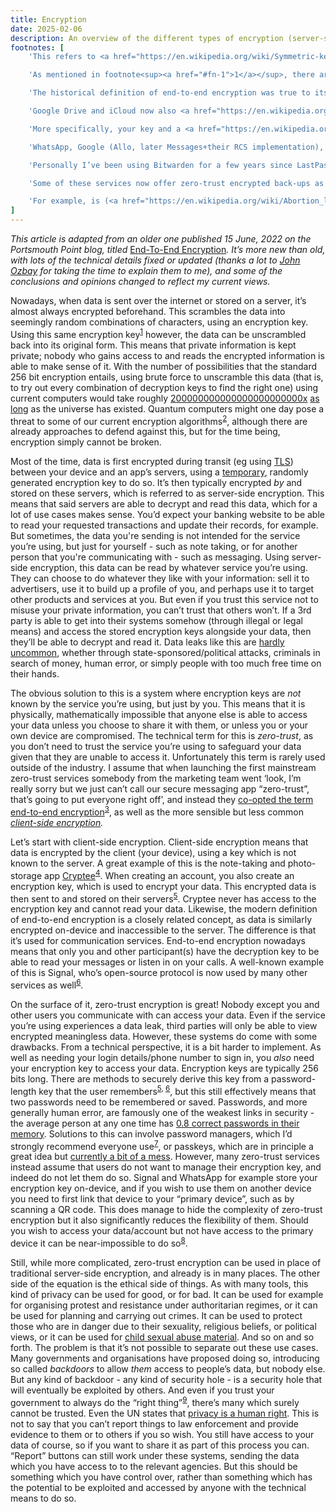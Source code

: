 ```yaml
---
title: Encryption
date: 2025-02-06
description: An overview of the different types of encryption (server-side, client-side and end-to-end), and their use cases, advantages and drawbacks.
footnotes: [
    'This refers to <a href="https://en.wikipedia.org/wiki/Symmetric-key_algorithm">Symmetric-Key Encryption</a>, where the same key is used for both encryption and decrypting data. This is used for encrypting almost all data as it’s simple and fast, however it has the downside that you first need to securely share this key between the users or the user and the server. For this, <a href="https://en.wikipedia.org/wiki/Public-key_cryptography">Asymmetric-Key Encryption</a> is used, where you have both an encryption (public) key, and a mathematically linked decryption (private) key. You use the public key to encrypt something, which can only be decrypted with the private key, which cannot be derived from the public one. You can also do the reverse to “sign” this message and prove who it was sent from, as only a message (<a href="https://en.wikipedia.org/wiki/Cryptographic_hash_function">hash</a>) encrypted with the private key will be decrypted correctly with the corresponding public one.',

    'As mentioned in footnote<sup><a href="#fn-1">1</a></sup>, there are actually two types of encryption. The methods traditionally used by Asymmetric-Key Encryption are considered vulnerable to quantum computers, hence the recent additions of <a href="https://en.wikipedia.org/wiki/Post-quantum_cryptography#Implementation">post-quantum algorithms</a> to protect against this. For Symmetric-Key Encryption however, this is usually not the case. The most efficient brute-forcing algorithm that has been designed for quantum computers is <a href="https://en.wikipedia.org/wiki/Grover%27s_algorithm">Grover’s algorithm</a> - considered <a href="https://en.wikipedia.org/wiki/Asymptotically_optimal_algorithm">asymptotically optimal</a> - which effectively provides a quadratic speed-up, reducing AES-256 to the strength of AES-128, and AES-512 to AES-256. This theoretically means that if the key length is long enough (at least 256 bits), modern Symmetric-Key Encryption algorithms should be quantum-proof.',

    'The historical definition of end-to-end encryption was true to its name: encryption during transit between the sender and the destination (the two ends). This means that servers very much did have access to your description key, as they were one of these end points, and so end-to-end encryption technically speaking refers to encryption-during-transit (usually coupled with server-side encryption) as described beforehand in the article. Here’s <a href="https://web.archive.org/web/20160116160010/http://www.infosectoday.com/Articles/Client-Side_Encryption.htm#.VpppFbXP32c">an example</a> of this now outdated definition.',

    'Google Drive and iCloud now also <a href="https://en.wikipedia.org/wiki/Client-side_encryption#Details">have options</a> to do something like this, but it’s not enabled by default/available for all users and not as thorough.',

    'More specifically, your key and a <a href="https://en.wikipedia.org/wiki/Salt_(cryptography)">salt value</a> are passed through a computationally expensive <a href="https://en.wikipedia.org/wiki/Key_stretching">key stretching</a> process to produce a wrapping key, which encrypts your encryption key, which is then stored on their servers. This means that you can easily change your key without having to download, re-encrypt and re-upload all your data, and also means you can create a shorter more memorable key (starting from around 4 characters) which is equally secure (as brute-forcing it takes about as long, and it still can’t be leaked as only you know it). It’s a great system to improve usability and accessibility for all, as most users don’t wish to use a randomly generated 256 bit encryption key to access their data. More services should be taking notes. Cryptee is also open source meaning you can <a href="https://github.com/cryptee/web-client">view the client-end code</a> to see how it works.',

    'WhatsApp, Google (Allo, later Messages+their RCS implementation), Facebook Messenger and iMessage are other examples, although all being closed source it’s harder to verify their implementations, and they’re generally slightly less secure in the name of user convenience. For example Messenger’s <a href="https://engineering.fb.com/wp-content/uploads/2023/12/TheLabyrinthEncryptedMessageStorageProtocol_12-6-2023.pdf">6 digit passcodes</a> to access the encryption keys stored in their hardware security modules and WhatsApp’s similar approach to password-based backups, or Messenger’s use of a user’s Facebook ID in conjunction with 40-digit error-correcting recovery codes as an alternative to the above passcode approach.',

    'Personally I’ve been using Bitwarden for a few years since LastPass imposed some severe limitations on their free plan. I very highly recommend Bitwarden as it’s 1: fully open source and audited by many security experts, and 2: provides free hosting for unlimited passwords, devices and all the necessary features of a password manager, or also allows self-hosting if you prefer. I <strong>do not</strong> recommend using a gatekeeper (operating system/browser/device - eg Apple or Google) password manager if you can avoid it, as they are usually designed to lock you into their ecosystems, and are typically less secure than good 3rd party alternatives. All the above applies in equal measure, if not more so (with regards to lock-in), for passkey management.',

    'Some of these services now offer zero-trust encrypted back-ups as well, such as Signal (always) or WhatsApp (optional), which are accessed using a password/encryption key that the user remembers or stores. However, in order to access these you need to set-up the new device as the new primary device and replace your old one, and if you don’t have your registered phone number in it, it will be set-up as a new account and presented as such to other people. This is a fundamental problem with phone-number based services: phone numbers are tied to a single device and using them in our multi-device world is an ugly retrofitting challenge. Phone numbers also require you to continually pay a company who you’ve effectively put in control of a large part of your digital identity. Account based services (above all <a href="https://en.wikipedia.org/wiki/Federation_(information_technology)">federated</a> services <a href="https://pluralistic.net/2024/11/02/ulysses-pact/#tie-yourself-to-a-federated-mast">without switching costs</a>), such as emails, are more equitable and better suited to the modern world, though we do need to come up with better authentication systems so users don’t have to deal with the computer-designed world of passwords<sup><a href="#fn-6">6<a/></sup>.',

    'For example, is (<a href="https://en.wikipedia.org/wiki/Abortion_law#/media/File:Abortion_Laws.svg">sometimes)</a> prosecuting people for abortion the “right thing”? I believe it’s not, but many countries do this, including more recently some US states, often with the help of communication services which do not employ zero-trust encryption.'
]
---
```


<em>This article is adapted from an older one published 15 June, 2022 on the Portsmouth Point blog, titled </em><a href="https://portsmouthpoint.blogspot.com/2022/06/end-to-end-encryption-in-messaging-apps.html">End-To-End Encryption</a><em>. It’s more new than old, with lots of the technical details fixed or updated (thanks a lot to <a href="https://johnozbay.com/bio">John Ozbay</a> for taking the time to explain them to me), and some of the conclusions and opinions changed to reflect my current views.</em>

Nowadays, when data is sent over the internet or stored on a server, it’s almost always encrypted beforehand. This scrambles the data into seemingly random combinations of characters, using an encryption key. Using this same encryption key<sup><a id="n-1" href="#fn-1">1</a></sup> however, the data can be unscrambled back into its original form. This means that private information is kept private; nobody who gains access to and reads the encrypted information is able to make sense of it. With the number of possibilities that the standard 256 bit encryption entails, using brute force to unscramble this data (that is, to try out every combination of decryption keys to find the right one) using current computers would take roughly <a href="https://www.ubiqsecurity.com/128bit-or-256bit-encryption-which-to-use/">200000000000000000000000x</a> <a href="https://en.wikipedia.org/wiki/Brute-force_attack#Theoretical_limits">as long</a> as the universe has existed. Quantum computers might one day pose a threat to some of our current encryption algorithms<sup><a id="n-2" href="#fn-2">2</a></sup>, although there are already approaches to defend against this, but for the time being, encryption simply cannot be broken.

Most of the time, data is first encrypted during transit (eg using <a href="https://en.wikipedia.org/wiki/Transport_Layer_Security">TLS</a>) between your device and an app’s servers, using a <a href="https://en.wikipedia.org/wiki/Session_key">temporary</a>, randomly generated encryption key to do so. It’s then typically encrypted <em>by</em> and stored on these servers, which is referred to as server-side encryption. This means that said servers are able to decrypt and read this data, which for a lot of use cases makes sense. You’d expect your banking website to be able to read your requested transactions and update their records, for example. But sometimes, the data you're sending is not intended for the service you’re using, but just for yourself - such as note taking, or for another person that you're communicating with - such as messaging. Using server-side encryption, this data can be read by whatever service you’re using. They can choose to do whatever they like with your information: sell it to advertisers, use it to build up a profile of you, and perhaps use it to target other products and services at you. But even if you trust this service not to misuse your private information, you can’t trust that others won’t. If a 3rd party is able to get into their systems somehow (through illegal or legal means) and access the stored encryption keys alongside your data, then they’ll be able to decrypt and read it. Data leaks like this are <a href="https://en.wikipedia.org/wiki/List_of_data_breaches">hardly uncommon</a>, whether through state-sponsored/political attacks, criminals in search of money, human error, or simply people with too much free time on their hands.

The obvious solution to this is a system where encryption keys are <em>not</em> known by the service you’re using, but just by you. This means that it is physically, mathematically impossible that anyone else is able to access your data unless you choose to share it with them, or unless you or your own device are compromised. The technical term for this is <em>zero-trust</em>, as you don’t need to trust the service you’re using to safeguard your data given that they are unable to access it. Unfortunately this term is rarely used outside of the industry. I assume that when launching the first mainstream zero-trust services somebody from the marketing team went ‘look, I’m really sorry but we just can’t call our secure messaging app “zero-trust”, that’s going to put everyone right off’, and instead they <a href="https://en.wikipedia.org/wiki/End-to-end_encryption#Modern_usage">co-opted the term end-to-end encryption</a><sup><a id="n-3" href="#fn-3">3</a></sup>, as well as the more sensible but less common <em><a href="https://en.wikipedia.org/wiki/Client-side_encryption">client-side encryption</a>.</em>

Let’s start with client-side encryption. Client-side encryption means that data is encrypted by the client (your device), using a key which is not known to the server. A great example of this is the note-taking and photo-storage app <a href="https://crypt.ee/security">Cryptee</a><sup><a id="n-4" href="#fn-4">4</a></sup>. When creating an account, you also create an encryption key, which is used to encrypt your data. This encrypted data is then sent to and stored on their servers<sup><a id="n-5" href="#fn-5">5</a></sup>. Cryptee never has access to the encryption key and cannot read your data. Likewise, the modern definition of end-to-end encryption is a closely related concept, as data is similarly encrypted on-device and inaccessible to the server. The difference is that it’s used for communication services. End-to-end encryption nowadays means that only you and other participant(s) have the decryption key to be able to read your messages or listen in on your calls. A well-known example of this is Signal, who’s open-source protocol is now used by many other services as well<sup><a id="n-6" href="#fn-6">6</a></sup>.

On the surface of it, zero-trust encryption is great! Nobody except you and other users you communicate with can access your data. Even if the service you’re using experiences a data leak, third parties will only be able to view encrypted meaningless data. However, these systems do come with some drawbacks. From a technical perspective, it is a bit harder to implement. As well as needing your login details/phone number to sign in, you <em>also</em> need your encryption key to access your data. Encryption keys are typically 256 bits long. There are methods to securely derive this key from a password-length key that the user remembers<sup><a href="#fn-5">5</a>, <a href="#fn-6">6</a></sup>, but this still effectively means that two passwords need to be remembered or saved. Passwords, and more generally human error, are famously one of the weakest links in security - the average person at any one time has <a href="https://rmondello.com/2025/01/02/magic-links-and-passkeys/">0.8 correct passwords in their memory</a>. Solutions to this can involve password managers, which I’d strongly recommend everyone use<sup><a id="n-7" href="#fn-7">7</a></sup>, or passkeys, which are in principle a great idea but <a href="https://arstechnica.com/security/2024/12/passkey-technology-is-elegant-but-its-most-definitely-not-usable-security/">currently a bit of a mess</a>. However, many zero-trust services instead assume that users do not want to manage their encryption key, and indeed do not let them do so. Signal and WhatsApp for example store your encryption key on-device, and if you wish to use them on another device you need to first link that device to your “primary device”, such as by scanning a QR code. This does manage to hide the complexity of zero-trust encryption but it also significantly reduces the flexibility of them. Should you wish to access your data/account but not have access to the primary device it can be near-impossible to do so<sup><a id="n-8" href="#fn-8">8</a></sup>.

Still, while more complicated, zero-trust encryption can be used in place of traditional server-side encryption, and already is in many places. The other side of the equation is the ethical side of things. As with many tools, this kind of privacy can be used for good, or for bad. It can be used for example for organising protest and resistance under authoritarian regimes, or it can be used for planning and carrying out crimes. It can be used to protect those who are in danger due to their sexuality, religious beliefs, or political views, or it can be used for <a href="https://rainn.org/news/what-child-sexual-abuse-material-csam">child sexual abuse material</a>. And so on and so forth. The problem is that it’s not possible to separate out these use cases. Many governments and organisations have proposed doing so, introducing so called <em>backdoors</em> to allow <em>them</em> access to people’s data, but nobody else. But any kind of backdoor - any kind of security hole - is a security hole that will eventually be exploited by others. And even if you trust your government to always do the “right thing”<sup><a id="n-9" href="#fn-9">9</a></sup>, there’s many which surely cannot be trusted. Even the UN states that <a href="https://www.un.org/en/about-us/universal-declaration-of-human-rights#Article-12:~:text=offence%20was%20committed.-,Article%2012,-No%20one%20shall">privacy is a human right</a>. This is not to say that you can’t report things to law enforcement and provide evidence to them or to others if you so wish. You still have access to your data of course, so if you want to share it as part of this process you can. “Report” buttons can still work under these systems, sending the data which you have access to to the relevant agencies. But this should be something which you have control over, rather than something which has the potential to be exploited and accessed by anyone with the technical means to do so.